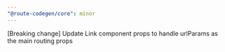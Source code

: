```yaml
---
"@route-codegen/core": minor
---
```


[Breaking change] Update Link component props to handle urlParams as the main routing props

